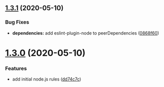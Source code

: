 ## [1.3.1](https://github.com/benadamstyles/eslint-config/compare/v1.3.0...v1.3.1) (2020-05-10)


### Bug Fixes

* **dependencies:** add eslint-plugin-node to peerDependencies ([0868f60](https://github.com/benadamstyles/eslint-config/commit/0868f604ae2a2ad20ed7333f1aa6d525b5b35ffd))

# [1.3.0](https://github.com/benadamstyles/eslint-config/compare/v1.2.4...v1.3.0) (2020-05-10)


### Features

* add initial node.js rules ([dd74c7c](https://github.com/benadamstyles/eslint-config/commit/dd74c7c6999fbbf98cc24acb5f28704bd154f021))

